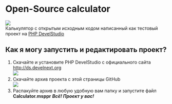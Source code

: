 # Open-Source calculator
![](https://img.shields.io/github/downloads/2pe4Ka2/calculator/total?style=plastic)</br>
Калькулятор с открытым исходным кодом написанный как тестовый проект на [PHP DevelStudio](http://ds.develnext.org)

## Как я могу запустить и редактировать проект?

 1. Скачайте и установите PHP DevelStudio с официального сайта http://ds.develnext.org</br>![](https://i.ibb.co/vkH8t62/1.png)
 2. Скачайте архив проекта с этой страницы GitHub</br>![](https://i.ibb.co/FqV6Wmp/2.png)
 3. Распакуйте архив в любую удобную вам папку и запустите файл **Calculator.msppr**
***Всё! Проект у вас!***
